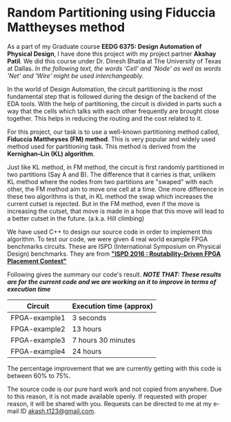 # Random Partitioning using Fiduccia Mattheyses method

As a part of my Graduate course __EEDG 6375: Design Automation of Physical Design__, I have done this project with my project partner __Akshay Patil__. We did this course under Dr. Dinesh Bhatia at The University of Texas at Dallas.
*In the following text, the words 'Cell' and 'Node' as well as words 'Net' and 'Wire' might be used interchangeably.*

In the world of Design Automation, the circuit partitioning is the most fundamental step that is followed during the design of the backend of the EDA tools. With the help of partitioning, the circuit is divided in parts such a way that the cells which talks with each other frequently are brought close together. This helps in reducing the routing and the cost related to it.

For this project, our task is to use a well-known partitioning method called, __Fiduccia Mattheyses (FM) method__. This is very popular and widely used method used for partitioning task. This method is derived from the __Kernighan–Lin (KL) algorithm__.

Just like KL method, in FM method, the circuit is first randomly partitioned in two partitions (Say A and B). The difference that it carries is that, unlikem KL method where the nodes from two partitions are "swaped" with each other, the FM method aim to move one cell at a time.
One more difference in these two algorithms is that, in KL method the swap which increases the current cutset is rejected. But in the FM method, even if the move is increasing the cutset, that move is made in a hope that this move will lead to a better cutset in the future. (a.k.a. Hill climbing)

We have used C++ to design our source code in order to implement this algorithm. To test our code, we were given 4 real world example FPGA benchmarks circuits. These are ISPD (International Symposium on Physical Design) benchmarks. They are from [__"ISPD 2016 : Routability-Driven FPGA Placement Contest"__](http://www.ispd.cc/contests/16/ispd2016_contest.html)

Following gives the summary our code's result. __*NOTE THAT: These results are for the current code and we are working on it to improve in terms of execution time*__

|Circuit|Execution time (approx)|
|-------------|------------------|
|FPGA-example1|3 seconds|
|FPGA-example2|13 hours|
|FPGA-example3|7 hours 30 minutes|
|FPGA-example4|24 hours|

The percentage improvement that we are currently getting with this code is between 60% to 75%.

The source code is our pure hard work and not copied from anywhere. Due to this reason, it is not made available openly. If requested with proper reason, it will be shared with you. Requests can be directed to me at my e-mail ID akash.t123@gmail.com.
